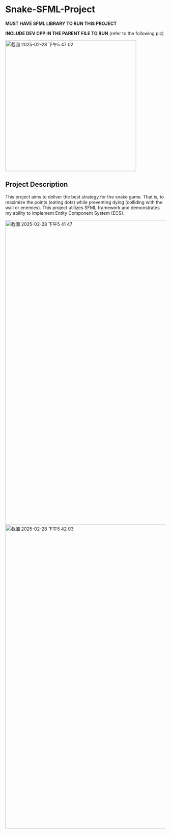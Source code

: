 # Snake-SFML-Project

**MUST HAVE SFML LIBRARY TO RUN THIS PROJECT**

**INCLUDE DEV CPP IN THE PARENT FILE TO RUN**
(refer to the following pic)

<img width="411" alt="截圖 2025-02-28 下午5 47 02" src="https://github.com/user-attachments/assets/bcefe1d6-9bd1-4949-a12c-c5a5583729a6" />

## Project Description
This project aims to deliver the best strategy for the snake game. That is, to maximize the points (eating dots) while preventing dying (colliding with the wall or enemies). This project utilizes SFML framework and demonstrates my ability to implement Entity Component System (ECS).

<img width="958" alt="截圖 2025-02-28 下午5 41 47" src="https://github.com/user-attachments/assets/efef9ebf-e2fb-43ae-b08c-d9adafb7538b" />

<img width="956" alt="截圖 2025-02-28 下午5 42 03" src="https://github.com/user-attachments/assets/01b817f1-e6cb-4412-b265-9c0bbac2850d" />


